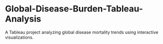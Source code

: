 # Global-Disease-Burden-Tableau-Analysis
A Tableau project analyzing global disease mortality trends using interactive visualizations.

